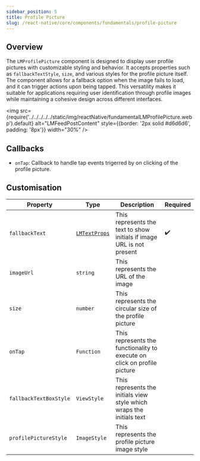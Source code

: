 ```yaml
---
sidebar_position: 5
title: Profile Picture
slug: /react-native/core/components/fundamentals/profile-picture
---
```


## Overview

The `LMProfilePicture` component is designed to display user profile pictures with customizable styling and behavior. It accepts properties such as `fallbackTextStyle`, `size`, and various styles for the profile picture itself. The component allows for a fallback option when the image fails to load, and it can trigger actions upon being tapped. This versatility makes it suitable for applications requiring user identification through profile images while maintaining a cohesive design across different interfaces.

<img
src={require('../../../../../static/img/reactNative/fundamentalLMProfilePicture.webp').default}
alt="LMFeedPostContent"
style={{border: '2px solid #d6d6d6', padding: '8px'}}
width="30%"
/>

## Callbacks

- `onTap`: Callback to handle tap events trigerred by on clicking of the profile picture.

## Customisation

| Property               | Type                             | Description                                                              | Required           |
| ---------------------- | -------------------------------- | ------------------------------------------------------------------------ | ------------------ |
| `fallbackText`         | [`LMTextProps`](./LMFeedText.md) | This represents the text to show initials if image URL is not present    | :heavy_check_mark: |
| `imageUrl`             | `string`                         | This represents the URL of the image                                     |                    |
| `size`                 | `number`                         | This represents the circular size of the profile picture                 |                    |
| `onTap`                | `Function`                       | This represents the functionality to execute on click on profile picture |                    |
| `fallbackTextBoxStyle` | `ViewStyle`                      | This represents the initials view style which wraps the initials text    |                    |
| `profilePictureStyle`  | `ImageStyle`                     | This represents the profile picture image style                          |                    |
